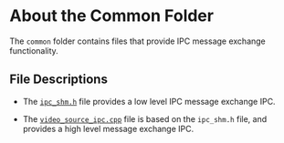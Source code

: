 # About the Common Folder

The `common` folder contains files that provide IPC message exchange functionality.

## File Descriptions
	
- The [`ipc_shm.h`](common/ipc_shm.h) file provides a low level IPC message exchange IPC.

- The [`video_source_ipc.cpp`](common/video_source_ipc.cpp) file is based on the `ipc_shm.h` file, and provides a high level message exchange IPC.